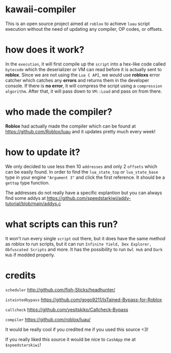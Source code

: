 # kawaii-compiler

This is an open source project aimed at `roblox` to achieve `luau` script execution without the need of updating any compiler, OP codes, or offsets.

# how does it work?

In the `execution`, it will first compile up the `script` into a hex-like code called `bytecode` which the deserializer or VM can read before it is actually sent to **roblox**. Since we are not using the `Lua C API`, we would use **robloxs** error catcher which catches any **errors** and returns them in the developer console. If there is **no error**, it will compress the script using a `compression algorithm`. After that, it will pass down to ``VM::Load`` and pass on from there.

# who made the compiler?

**Roblox** had actually made the compiler which can be found at https://github.com/Roblox/luau and it updates pretty much every week!

# how to update it?

We only decided to use less then 10 `addresses` and only 2 `offsets` which can be easily found. In order to find the `lua_state_top` or `lua_state_base` type in your engine `"Argument 3"` and click the first reference. It should be a `gettop` type function.

The addresses do not really have a specific explantion but you can always find some addys at https://github.com/speedstarkiwi/addy-tutorial/blob/main/addys.c

# what scripts can this run?

It won't run every single `script` out there, but it does have the same method as roblox to run scripts, but it can run `Infinite Yield, Dex Explorer, Obfuscated Scripts` and more. It has the possibility to run `Owl Hub` and `Dark Hub` if modded properly.

# credits

`scheduler` http://github.com/fish-Sticks/headhunter/

`istaintedbypass` https://github.com/gogo9211/IsTained-Bypass-for-Roblox

`callcheck` https://github.com/yesitskiko/Callcheck-Bypass

`compiler` https://github.com/roblox/luau/

It would be really cool if you credited me if you used this source <3!

If you really liked this source it would be nice to `CashApp` me at `$speedstarskiwi`!
